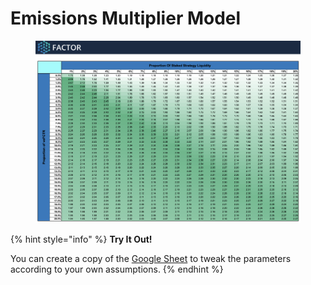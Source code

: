 # Emissions Multiplier Model

<div data-full-width="true">

<figure><img src="../../../.gitbook/assets/FactorScale_EmissionsMultiplierModel.png" alt=""><figcaption></figcaption></figure>

</div>

{% hint style="info" %}
**Try It Out!**

You can create a copy of the [Google Sheet](https://docs.google.com/spreadsheets/d/1i3eCsK3VgPhPX5cADZnmdNlaTk8T9iZKjF0s4iuT-f4/edit?usp=sharing) to tweak the parameters according to your own assumptions.
{% endhint %}
